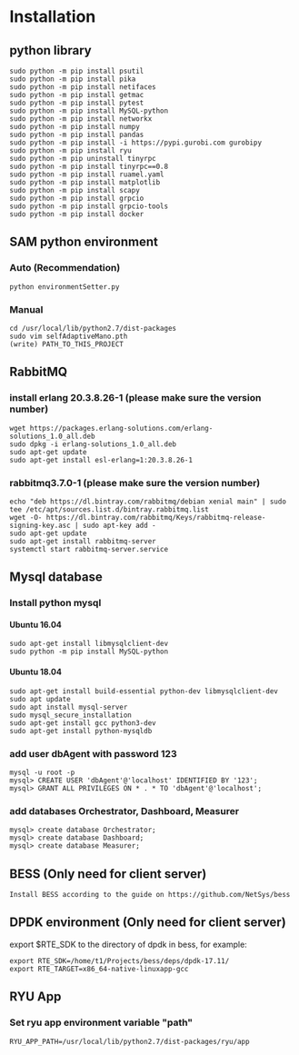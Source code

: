 # Installation
## python library
```
sudo python -m pip install psutil
sudo python -m pip install pika
sudo python -m pip install netifaces
sudo python -m pip install getmac
sudo python -m pip install pytest
sudo python -m pip install MySQL-python
sudo python -m pip install networkx
sudo python -m pip install numpy
sudo python -m pip install pandas
sudo python -m pip install -i https://pypi.gurobi.com gurobipy
sudo python -m pip install ryu
sudo python -m pip uninstall tinyrpc
sudo python -m pip install tinyrpc==0.8
sudo python -m pip install ruamel.yaml
sudo python -m pip install matplotlib
sudo python -m pip install scapy
sudo python -m pip install grpcio
sudo python -m pip install grpcio-tools
sudo python -m pip install docker
```

## SAM python environment
### Auto (Recommendation)
```
python environmentSetter.py
```

### Manual
```
cd /usr/local/lib/python2.7/dist-packages
sudo vim selfAdaptiveMano.pth
(write) PATH_TO_THIS_PROJECT
```

## RabbitMQ
### install erlang 20.3.8.26-1 (please make sure the version number)
```
wget https://packages.erlang-solutions.com/erlang-solutions_1.0_all.deb
sudo dpkg -i erlang-solutions_1.0_all.deb
sudo apt-get update
sudo apt-get install esl-erlang=1:20.3.8.26-1
```

### rabbitmq3.7.0-1 (please make sure the version number)
```
echo "deb https://dl.bintray.com/rabbitmq/debian xenial main" | sudo tee /etc/apt/sources.list.d/bintray.rabbitmq.list
wget -O- https://dl.bintray.com/rabbitmq/Keys/rabbitmq-release-signing-key.asc | sudo apt-key add -
sudo apt-get update
sudo apt-get install rabbitmq-server
systemctl start rabbitmq-server.service
```

## Mysql database
### Install python mysql
#### Ubuntu 16.04
```
sudo apt-get install libmysqlclient-dev
sudo python -m pip install MySQL-python
```
#### Ubuntu 18.04
```
sudo apt-get install build-essential python-dev libmysqlclient-dev
sudo apt update
sudo apt install mysql-server
sudo mysql_secure_installation
sudo apt-get install gcc python3-dev
sudo apt-get install python-mysqldb
```

### add user dbAgent with password 123
```
mysql -u root -p
mysql> CREATE USER 'dbAgent'@'localhost' IDENTIFIED BY '123';
mysql> GRANT ALL PRIVILEGES ON * . * TO 'dbAgent'@'localhost';
```

### add databases Orchestrator, Dashboard, Measurer
```
mysql> create database Orchestrator;
mysql> create database Dashboard;
mysql> create database Measurer;
```

## BESS (Only need for client server)
```
Install BESS according to the guide on https://github.com/NetSys/bess
```

## DPDK environment (Only need for client server)
export $RTE_SDK to the directory of dpdk in bess, for example:
``` 
export RTE_SDK=/home/t1/Projects/bess/deps/dpdk-17.11/
export RTE_TARGET=x86_64-native-linuxapp-gcc
```

## RYU App
### Set ryu app environment variable "path"
```
RYU_APP_PATH=/usr/local/lib/python2.7/dist-packages/ryu/app
```
